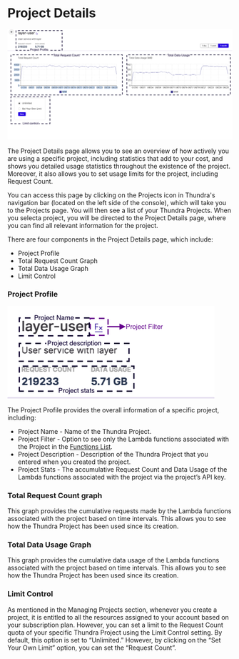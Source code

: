 # Project Details



![Project Details Page Breakdown](<../../../.gitbook/assets/Project dEtails.png>)

The Project Details page allows you to see an overview of how actively you are using a specific project, including statistics that add to your cost, and shows you detailed usage statistics throughout the existence of the project. Moreover, it also allows you to set usage limits for the project, including Request Count.

You can access this page by clicking on the Projects icon in Thundra's navigation bar (located on the left side of the console), which will take you to the Projects page. You will then see a list of your Thundra Projects. When you selecta project, you will be directed to the Project Details page, where you can find all relevant information for the project.

There are four components in the Project Details page, which include:

* Project Profile
* Total Request Count Graph
* Total Data Usage Graph
* Limit Control

### Project Profile



![Project Profile Breakdown](<../../../.gitbook/assets/project profile.png>)

The Project Profile provides the overall information of a specific project, including:

* Project Name - Name of the Thundra Project.
* Project Filter - Option to see only the Lambda functions associated with the Project in the [Functions List](../../functions-list-page/).
* Project Description - Description of the Thundra Project that you entered when you created the project.
* Project Stats - The accumulative Request Count and Data Usage of the Lambda functions associated with the project via the project’s API key.

### Total Request Count graph

This graph provides the cumulative requests made by the Lambda functions associated with the project based on time intervals. This allows you to see how the Thundra Project has been used since its creation.

### Total Data Usage Graph

This graph provides the cumulative data usage of the Lambda functions associated with the project based on time intervals. This allows you to see how the Thundra Project has been used since its creation.

### Limit Control

As mentioned in the Managing Projects section, whenever you create a project, it is entitled to all the resources assigned to your account based on your subscription plan. However, you can set a limit to the Request Count quota of your specific Thundra Project using the Limit Control setting. By default, this option is set to “Unlimited.” However, by clicking on the “Set Your Own Limit” option, you can set the “Request Count”.
